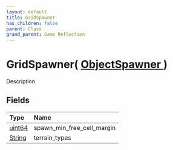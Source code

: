 ```yaml
---
layout: default
title: GridSpawner
has_children: false
parent: Class
grand_parent: Game Reflection
---
```

# GridSpawner( [ ObjectSpawner ](/riftbreaker-wiki/docs/game-reflection/classes/object_spawner/) )
Description 

## Fields

| Type | Name |
|:----------|:--------------|
| [uint64](/riftbreaker-wiki/docs/game-reflection/components/uint64/) | spawn_min_free_cell_margin |
| [String](/riftbreaker-wiki/docs/game-reflection/components/string/) | terrain_types |

